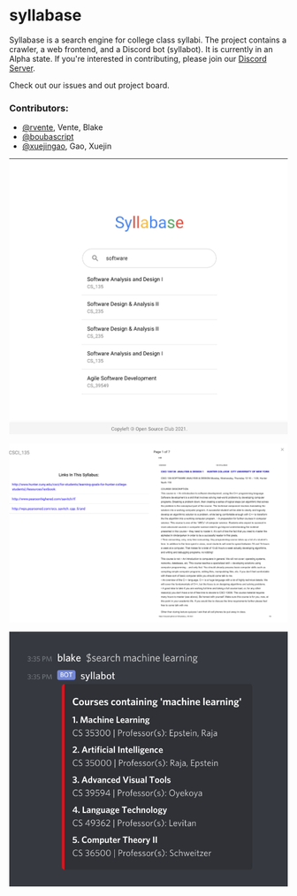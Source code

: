 # syllabase

Syllabase is a search engine for college class syllabi. The project contains a crawler, a web frontend, and a Discord bot (syllabot). It is currently in an Alpha state. If you're interested in contributing, please join our [Discord Server](https://www.huntercs.club/contact).

Check out our issues and out project board.

### Contributors: 

- [@rvente](https://github.com/rvente), Vente, Blake
- [@boubascript](https://github.com/boubascript)
- [@xuejingao](https://github.com/xuejingao), Gao, Xuejin

![Search Page](img/search_page.png)

![Results Page](img/result_page.png)

![Syllabot](img/syllabot.png)
